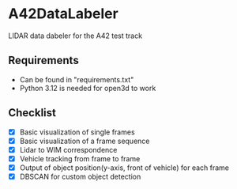 # A42DataLabeler
LIDAR data dabeler for the A42 test track

## Requirements
- Can be found in "requirements.txt"
- Python 3.12 is needed for open3d to work

## Checklist
- [x] Basic visualization of single frames
- [x] Basic visualization of a frame sequence
- [x] Lidar to WIM correspondence
- [x] Vehicle tracking from frame to frame
- [x] Output of object position(y-axis, front of vehicle) for each frame
- [x] DBSCAN for custom object detection
